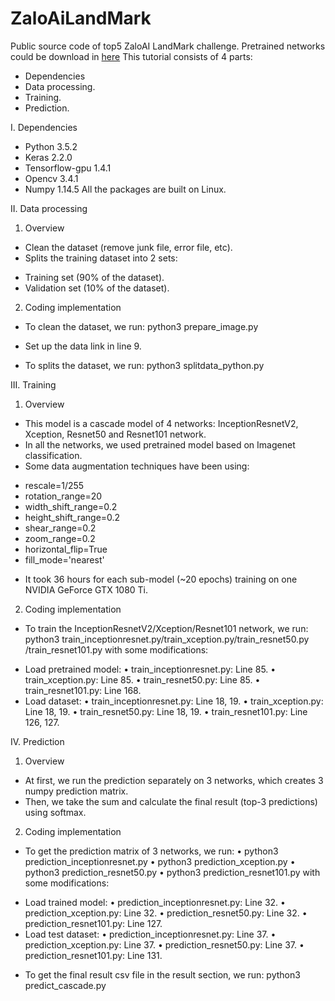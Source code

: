 # ZaloAiLandMark
Public source code of top5 ZaloAI LandMark challenge.
Pretrained networks could be download in [here](https://drive.google.com/drive/folders/1g5V-4TUJbNk5c8A0LG60i8SkkWX7rHbr?usp=sharing)
This tutorial consists of 4 parts:
-	Dependencies
-	Data processing.
-	Training.
-	Prediction.

I.	Dependencies
-	Python 3.5.2
-	Keras 2.2.0
-	Tensorflow-gpu 1.4.1
-	Opencv 3.4.1
-	Numpy 1.14.5
All the packages are built on Linux.

II.	Data processing
1.	Overview
-	Clean the dataset (remove junk file, error file, etc).
-	Splits the training dataset into 2 sets:
+ Training set (90% of the dataset).
+ Validation set (10% of the dataset).

2.	Coding implementation
-	To clean the dataset, we run: 
python3 prepare_image.py
+ Set up the data link in line 9.
-	To splits the dataset, we run:
python3 splitdata_python.py

III.	Training
1.	Overview
-	This model is a cascade model of 4 networks: InceptionResnetV2, Xception, Resnet50 and Resnet101 network.
-	In all the networks, we used pretrained model based on Imagenet classification.
-	Some data augmentation techniques have been using:  
+ rescale=1/255
+ rotation_range=20
+ width_shift_range=0.2
+ height_shift_range=0.2
+ shear_range=0.2
+ zoom_range=0.2
+ horizontal_flip=True
+ fill_mode='nearest'
-	It took 36 hours for each sub-model (~20 epochs) training on one NVIDIA GeForce GTX 1080 Ti.

2.	Coding implementation
-	To train the InceptionResnetV2/Xception/Resnet101 network, we run:
python3 train_inceptionresnet.py/train_xception.py/train_resnet50.py /train_resnet101.py
with some modifications:
+ Load pretrained model:
•	train_inceptionresnet.py: Line 85.
•	train_xception.py: Line 85.
•	train_resnet50.py: Line 85.
•	train_resnet101.py: Line 168.
+ Load dataset:
•	train_inceptionresnet.py: Line 18, 19.
•	train_xception.py: Line 18, 19.
•	train_resnet50.py: Line 18, 19.
•	train_resnet101.py: Line 126, 127.

IV.	Prediction
1.	Overview
-	At first, we run the prediction separately on 3 networks, which creates 3 numpy prediction matrix.
-	Then, we take the sum and calculate the final result (top-3 predictions) using softmax.

2.	Coding implementation
-	To get the prediction matrix of 3 networks, we run:
•	python3 prediction_inceptionresnet.py
•	python3 prediction_xception.py
•	python3 prediction_resnet50.py
•	python3 prediction_resnet101.py
with some modifications:
+ Load trained model:
•	prediction_inceptionresnet.py: Line 32.
•	prediction_xception.py: Line 32.
•	prediction_resnet50.py: Line 32.
•	prediction_resnet101.py: Line 127.
+ Load test dataset:
•	prediction_inceptionresnet.py: Line 37.
•	prediction_xception.py: Line 37.
•	prediction_resnet50.py: Line 37.
•	prediction_resnet101.py: Line 131.

-	To get the final result csv file in the result section, we run: python3 predict_cascade.py


